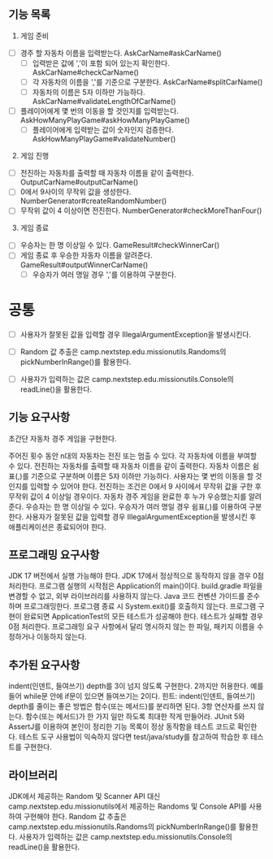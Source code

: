 ## 기능 목록

1. 게임 준비
- [ ] 경주 할 자동차 이름을 입력받는다. AskCarName#askCarName()
  - [ ] 입력받은 값에 ','이 포함 되어 있는지 확인한다. AskCarName#checkCarName()
  - [ ] 각 자동차의 이름을 ','를 기준으로 구분한다. AskCarName#splitCarName()
  - [ ] 자동차의 이름은 5자 이하만 가능하다. AskCarName#validateLengthOfCarName()

- [ ] 플레이어에게 몇 번의 이동을 할 것인지를 입력받는다. AskHowManyPlayGame#askHowManyPlayGame()
  - [ ] 플레이어에게 입력받는 값이 숫자인지 검증한다. AskHowManyPlayGame#validateNumber()

2. 게임 진행
- [ ] 전진하는 자동차를 출력할 때 자동차 이름을 같이 출력한다. OutputCarName#outputCarName()
- [ ] 0에서 9사이의 무작위 값을 생성한다. NumberGenerator#createRandomNumber()
- [ ] 무작위 값이 4 이상이면 전진한다. NumberGenerator#checkMoreThanFour()

3. 게임 종료
- [ ] 우승자는 한 명 이상일 수 있다. GameResult#checkWinnerCar()
- [ ] 게임 종료 후 우승한 자동차 이름을 알려준다. GameResult#outputWinnerCarName()
  - [ ] 우승자가 여러 명일 경우 ','를 이용하여 구분한다.

# 공통
- [ ] 사용자가 잘못된 값을 입력할 경우 IllegalArgumentException을 발생시킨다.
- [ ] Random 값 추출은 camp.nextstep.edu.missionutils.Randoms의 pickNumberInRange()를 활용한다.
- [ ] 사용자가 입력하는 값은 camp.nextstep.edu.missionutils.Console의 readLine()을 활용한다.


## 기능 요구사항

초간단 자동차 경주 게임을 구현한다.

주어진 횟수 동안 n대의 자동차는 전진 또는 멈출 수 있다.
각 자동차에 이름을 부여할 수 있다.
전진하는 자동차를 출력할 때 자동차 이름을 같이 출력한다.
자동차 이름은 쉼표(,)를 기준으로 구분하며 이름은 5자 이하만 가능하다.
사용자는 몇 번의 이동을 할 것인지를 입력할 수 있어야 한다.
전진하는 조건은 0에서 9 사이에서 무작위 값을 구한 후 무작위 값이 4 이상일 경우이다.
자동차 경주 게임을 완료한 후 누가 우승했는지를 알려준다.
우승자는 한 명 이상일 수 있다.
우승자가 여러 명일 경우 쉼표(,)를 이용하여 구분한다.
사용자가 잘못된 값을 입력할 경우 IllegalArgumentException을 발생시킨 후 애플리케이션은 종료되어야 한다.

## 프로그래밍 요구사항

JDK 17 버전에서 실행 가능해야 한다.
JDK 17에서 정상적으로 동작하지 않을 경우 0점 처리한다.
프로그램 실행의 시작점은 Application의 main()이다.
build.gradle 파일을 변경할 수 없고, 외부 라이브러리를 사용하지 않는다.
Java 코드 컨벤션 가이드를 준수하며 프로그래밍한다.
프로그램 종료 시 System.exit()를 호출하지 않는다.
프로그램 구현이 완료되면 ApplicationTest의 모든 테스트가 성공해야 한다.
테스트가 실패할 경우 0점 처리한다.
프로그래밍 요구 사항에서 달리 명시하지 않는 한 파일, 패키지 이름을 수정하거나 이동하지 않는다.


## 추가된 요구사항

indent(인덴트, 들여쓰기) depth를 3이 넘지 않도록 구현한다. 2까지만 허용한다.
예를 들어 while문 안에 if문이 있으면 들여쓰기는 2이다.
힌트: indent(인덴트, 들여쓰기) depth를 줄이는 좋은 방법은 함수(또는 메서드)를 분리하면 된다.
3항 연산자를 쓰지 않는다.
함수(또는 메서드)가 한 가지 일만 하도록 최대한 작게 만들어라.
JUnit 5와 AssertJ를 이용하여 본인이 정리한 기능 목록이 정상 동작함을 테스트 코드로 확인한다.
테스트 도구 사용법이 익숙하지 않다면 test/java/study를 참고하여 학습한 후 테스트를 구현한다.

## 라이브러리

JDK에서 제공하는 Random 및 Scanner API 대신 camp.nextstep.edu.missionutils에서 제공하는 Randoms 및 Console API를 사용하여 구현해야 한다.
Random 값 추출은 camp.nextstep.edu.missionutils.Randoms의 pickNumberInRange()를 활용한다.
사용자가 입력하는 값은 camp.nextstep.edu.missionutils.Console의 readLine()을 활용한다.
